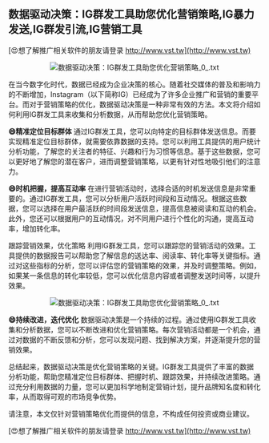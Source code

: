## **数据驱动决策：IG群发工具助您优化营销策略,IG暴力发送,IG群发引流,IG营销工具**

[😍想了解推广相关软件的朋友请登录 http://www.vst.tw](http://www.vst.tw)

 <center><img src="https://vst.tw/MP4/tuiguang/png/6.png" alt="数据驱动决策：IG群发工具助您优化营销策略_0_.txt"></center>

在当今数字化时代，数据已经成为企业决策的核心。随着社交媒体的普及和影响力的不断增加，Instagram（以下简称IG）已经成为了许多企业推广和营销的重要平台。而对于营销策略的优化，数据驱动决策是一种非常有效的方法。本文将介绍如何利用IG群发工具来收集和分析数据，从而帮助您优化营销策略。

**😄精准定位目标群体**
通过IG群发工具，您可以向特定的目标群体发送信息。而要实现精准定位目标群体，就需要依靠数据的支持。您可以利用工具提供的用户统计分析功能，了解您的关注者的特征、兴趣和行为习惯等信息。基于这些数据，您可以更好地了解您的潜在客户，进而调整营销策略，以更有针对性地吸引他们的注意力。

**😄时机把握，提高互动率**
在进行营销活动时，选择合适的时机发送信息是非常重要的。通过IG群发工具，您可以分析用户活跃时间段和互动情况。根据这些数据，您可以选择在用户最活跃的时间段发送信息，提高信息被阅读和互动的机会。此外，您还可以根据用户的互动情况，对不同用户进行个性化的沟通，提高互动率，增加转化率。

跟踪营销效果，优化策略
利用IG群发工具，您可以跟踪您的营销活动的效果。工具提供的数据报告可以帮助您了解信息的送达率、阅读率、转化率等关键指标。通过对这些指标的分析，您可以评估您的营销策略的效果，并及时调整策略。例如，如果某一条信息的转化率较低，您可以优化信息内容或者调整发送时间等，以提升效果。

 <center><img src="https://vst.tw/MP4/tuiguang/png/3.png" alt="数据驱动决策：IG群发工具助您优化营销策略_0_.txt"></center>

**😄持续改进，迭代优化**
数据驱动决策是一个持续的过程。通过使用IG群发工具收集和分析数据，您可以不断改进和优化营销策略。每次营销活动都是一个机会，通过对数据的不断反馈和分析，您可以发现问题、找到解决方案，并逐渐提升您的营销效果。

总结起来，数据驱动决策是优化营销策略的关键。IG群发工具提供了丰富的数据分析功能，帮助您精准定位目标群体、把握时机、跟踪效果，并持续改进策略。通过充分利用数据的力量，您可以更加科学地制定营销计划，提升品牌知名度和转化率，从而取得可观的市场竞争优势。

请注意，本文仅针对营销策略优化而提供的信息，不构成任何投资或商业建议。

[😍想了解推广相关软件的朋友请登录 http://www.vst.tw](http://www.vst.tw)



